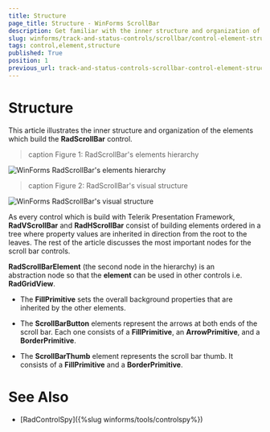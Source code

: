 ```yaml
---
title: Structure
page_title: Structure - WinForms ScrollBar
description: Get familiar with the inner structure and organization of the elements which build the WinForms ScrollBar control.
slug: winforms/track-and-status-controls/scrollbar/control-element-structure
tags: control,element,structure
published: True
position: 1
previous_url: track-and-status-controls-scrollbar-control-element-structure
---
```

# Structure

This article illustrates the inner structure and organization of the elements which build the **RadScrollBar** control.

>caption Figure 1: RadScrollBar's elements hierarchy

![WinForms RadScrollBar's elements hierarchy](images/track-and-status-controls-scrollbar-structure001.png)

>caption Figure 2: RadScrollBar's visual structure

![WinForms RadScrollBar's visual structure](images/track-and-status-controls-scrollbar-structure002.png) 
 
As every control which is build with Telerik Presentation Framework, __RadVScrollBar__ and __RadHScrollBar__ consist of building elements ordered in a tree where property values are inherited in direction from the root to the leaves. The rest of the article discusses the most important nodes for the scroll bar controls.

__RadScrollBarElement__ (the second node in the hierarchy) is an abstraction node so that the __element__ can be used in other controls i.e. **RadGridView**. 

* The __FillPrimitive__ sets the overall background properties that are inherited by the other elements. 

* The __ScrollBarButton__ elements represent the arrows at both ends of the scroll bar. Each one consists of a __FillPrimitive__, an __ArrowPrimitive__, and a __BorderPrimitive__. 

* The __ScrollBarThumb__ element represents the scroll bar thumb. It consists of a __FillPrimitive__ and a __BorderPrimitive__. 

# See Also

* [RadControlSpy]({%slug winforms/tools/controlspy%})
